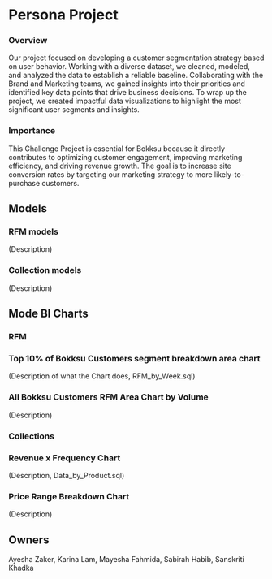 # Persona Project 
### Overview
Our project focused on developing a customer segmentation strategy based on user behavior. Working with a diverse dataset, we cleaned, modeled, and analyzed the data to establish a reliable baseline. Collaborating with the Brand and Marketing teams, we gained insights into their priorities and identified key data points that drive business decisions. To wrap up the project, we created impactful data visualizations to highlight the most significant user segments and insights.

### Importance
This Challenge Project is essential for Bokksu because it directly contributes to optimizing customer engagement, improving marketing efficiency, and driving revenue growth. The goal is to increase site conversion rates by targeting our marketing strategy to more likely-to-purchase customers.

## Models
### RFM models
(Description) <br /> 

### Collection models
(Description) <br /> 

## Mode BI Charts
### RFM
### Top 10% of Bokksu Customers segment breakdown area chart 

(Description of what the Chart does, RFM_by_Week.sql) <br /> 
### All Bokksu Customers RFM Area Chart by Volume
(Description) <br /> 

### Collections
### Revenue x Frequency Chart
(Description, Data_by_Product.sql) <br /> 

### Price Range Breakdown Chart
(Description) <br /> 

## Owners
Ayesha Zaker, Karina Lam, Mayesha Fahmida, Sabirah Habib, Sanskriti Khadka